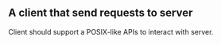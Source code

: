 ## A client that send requests to server

Client should support a POSIX-like APIs to interact with server.
